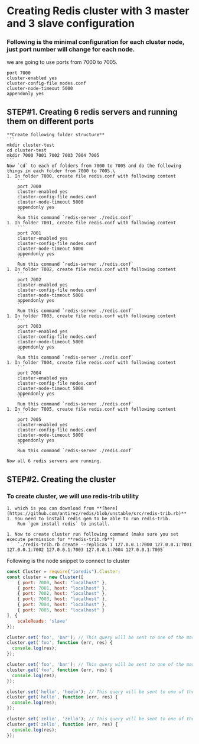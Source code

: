 # Creating Redis cluster with 3 master and 3 slave configuration
### Following is the minimal configuration for each cluster node, just port number will change for each node.
we are going to use ports from 7000 to 7005.
```
port 7000
cluster-enabled yes
cluster-config-file nodes.conf
cluster-node-timeout 5000
appendonly yes
```

## STEP#1. Creating 6 redis servers and running them on different ports
	**Create following folder structure**
	```
	mkdir cluster-test
	cd cluster-test
	mkdir 7000 7001 7002 7003 7004 7005
	```
	Now `cd` to each of folders from 7000 to 7005 and do the following things in each folder from 7000 to 7005.\
	1. In folder 7000, create file redis.conf with following content
		```
		port 7000
		cluster-enabled yes
		cluster-config-file nodes.conf
		cluster-node-timeout 5000
		appendonly yes
		```
		Run this command `redis-server ./redis.conf`
	1. In folder 7001, create file redis.conf with following content
		```
		port 7001
		cluster-enabled yes
		cluster-config-file nodes.conf
		cluster-node-timeout 5000
		appendonly yes
		```
		Run this command `redis-server ./redis.conf`
	1. In folder 7002, create file redis.conf with following content
		```
		port 7002
		cluster-enabled yes
		cluster-config-file nodes.conf
		cluster-node-timeout 5000
		appendonly yes
		```
		Run this command `redis-server ./redis.conf`
	1. In folder 7003, create file redis.conf with following content
		```
		port 7003
		cluster-enabled yes
		cluster-config-file nodes.conf
		cluster-node-timeout 5000
		appendonly yes
		```
		Run this command `redis-server ./redis.conf`
	1. In folder 7004, create file redis.conf with following content
		```
		port 7004
		cluster-enabled yes
		cluster-config-file nodes.conf
		cluster-node-timeout 5000
		appendonly yes
		```
		Run this command `redis-server ./redis.conf`
	1. In folder 7005, create file redis.conf with following content
		```
		port 7005
		cluster-enabled yes
		cluster-config-file nodes.conf
		cluster-node-timeout 5000
		appendonly yes
		```
		Run this command `redis-server ./redis.conf`

	Now all 6 redis servers are running.

## STEP#2. Creating the cluster

### To create cluster, we will use **redis-trib** utility
	1. which is you can download from **[here](https://github.com/antirez/redis/blob/unstable/src/redis-trib.rb)**
	1. You need to install redis gem to be able to run redis-trib.
		Run `gem install redis` to install.

	1. Now to create cluster run following command (make sure you set execute permission for **redis-trib.rb**)
		`./redis-trib.rb create --replicas 1 127.0.0.1:7000 127.0.0.1:7001 127.0.0.1:7002 127.0.0.1:7003 127.0.0.1:7004 127.0.0.1:7005`


Following is the node snippet to connect to cluster

```javascript
const Cluster = require("ioredis").Cluster;
const cluster = new Cluster([
	{ port: 7000, host: "localhost" },
	{ port: 7001, host: "localhost" },
	{ port: 7002, host: "localhost" },
	{ port: 7003, host: "localhost" },
	{ port: 7004, host: "localhost" },
	{ port: 7005, host: "localhost" }
], {
	scaleReads: 'slave'
});

cluster.set('foo', 'bar'); // This query will be sent to one of the masters.
cluster.get('foo', function (err, res) {
  console.log(res);
});

cluster.set('foo', 'bar'); // This query will be sent to one of the masters.
cluster.get('foo', function (err, res) {
  console.log(res);
});

cluster.set('hello', 'heelo'); // This query will be sent to one of the masters.
cluster.get('hello', function (err, res) {
  console.log(res);
});

cluster.set('zello', 'zello'); // This query will be sent to one of the masters.
cluster.get('zello', function (err, res) {
  console.log(res);
});

```
